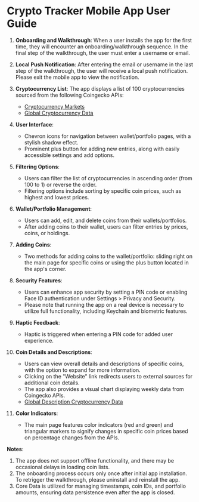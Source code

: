 # Crypto Tracker Mobile App User Guide

1. **Onboarding and Walkthrough**: When a user installs the app for the first time, they will encounter an onboarding/walkthrough sequence. In the final step of the walkthrough, the user must enter a username or email.

2. **Local Push Notification**: After entering the email or username in the last step of the walkthrough, the user will receive a local push notification. Please exit the mobile app to view the notification.

3. **Cryptocurrency List**: The app displays a list of 100 cryptocurrencies sourced from the following Coingecko APIs:
   - [Cryptocurrency Markets](https://api.coingecko.com/api/v3/coins/markets?vs_currency=usd&order=market_cap_desc&per_page=100&page=1&sparkline=true&price_change_percentage=24h)
   - [Global Cryptocurrency Data](https://api.coingecko.com/api/v3/global)

4. **User Interface**:
   - Chevron icons for navigation between wallet/portfolio pages, with a stylish shadow effect.
   - Prominent plus button for adding new entries, along with easily accessible settings and add options.

5. **Filtering Options**:
   - Users can filter the list of cryptocurrencies in ascending order (from 100 to 1) or reverse the order.
   - Filtering options include sorting by specific coin prices, such as highest and lowest prices.

6. **Wallet/Portfolio Management**:
   - Users can add, edit, and delete coins from their wallets/portfolios.
   - After adding coins to their wallet, users can filter entries by prices, coins, or holdings.

7. **Adding Coins**:
   - Two methods for adding coins to the wallet/portfolio: sliding right on the main page for specific coins or using the plus button located in the app's corner.

8. **Security Features**:
   - Users can enhance app security by setting a PIN code or enabling Face ID authentication under Settings > Privacy and Security.
   - Please note that running the app on a real device is necessary to utilize full functionality, including Keychain and biometric features.

9. **Haptic Feedback**:
   - Haptic is triggered when entering a PIN code for added user experience.

10. **Coin Details and Descriptions**:
    - Users can view overall details and descriptions of specific coins, with the option to expand for more information.
    - Clicking on the "Website" link redirects users to external sources for additional coin details.
    - The app also provides a visual chart displaying weekly data from Coingecko APIs.
    - [Global Description Cryptocurrency Data]([https://api.coingecko.com/api/v3/global](https://api.coingecko.com/api/v3/coins/bitcoin?localization=false&tickers=false&market_data=false&community_data=false&developer_data=false&sparkline=false))

11. **Color Indicators**:
    - The main page features color indicators (red and green) and triangular markers to signify changes in specific coin prices based on percentage changes from the APIs.

**Notes**:
1. The app does not support offline functionality, and there may be occasional delays in loading coin lists.
2. The onboarding process occurs only once after initial app installation. To retrigger the walkthrough, please uninstall and reinstall the app.
3. Core Data is utilized for managing timestamps, coin IDs, and portfolio amounts, ensuring data persistence even after the app is closed.

